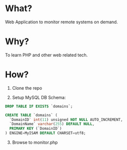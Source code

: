 What?
=========
Web Application to monitor remote systems on demand.

Why?
=========
To learn PHP and other web related tech.

How?
========
1) Clone the repo 

2) Setup MySQL DB Schema:
```sql
DROP TABLE IF EXISTS `domains`;

CREATE TABLE `domains` (
  `DomainID` int(11) unsigned NOT NULL AUTO_INCREMENT,
  `DomainName` varchar(255) DEFAULT NULL,
  PRIMARY KEY (`DomainID`)
) ENGINE=MyISAM DEFAULT CHARSET=utf8;
```
3) Browse to monitor.php
